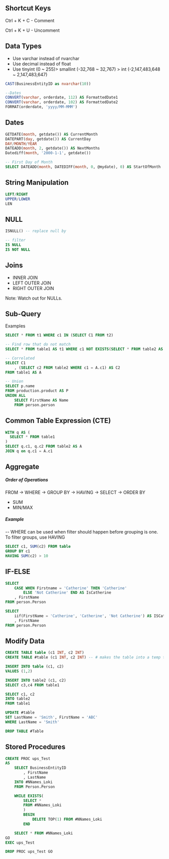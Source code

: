 
## Shortcut Keys
Ctrl + K + C  - Comment

Ctrl + K + U  - Uncomment 

## Data Types
- Use varchar instead of nvarchar
- Use decimal instead of float
- Use tinyint (0 ~ 255)> smallint (-32,768 ~ 32,767) > int (-2,147,483,648 ~ 2,147,483,647)

```sql
CAST(BusinessEntityID as nvarchar(10)) 

--Dates
CONVERT(varchar, orderdate, 112) AS FormattedDate1
CONVERT(varchar, orderdate, 102) AS FormattedDate2
FORMAT(orderdate, 'yyyy/MM-MMM')
```


## Dates

```sql
GETDATE(month, getdate()) AS CurrentMonth
DATEPART(day, getdate()) AS CurrentDay
DAY/MONTH/YEAR
DATEADD(month, 2, getdate()) AS NextMonths
Datediff(month, '2000-1-1', getdate()) 

-- First Day of Month
SELECT DATEADD(month, DATEDIFF(month, 0, @mydate), 0) AS StartOfMonth

```

## String Manipulation
```sql
LEFT/RIGHT
UPPER/LOWER
LEN
```

## NULL

```sql
ISNULL() -- replace null by

-- filter
IS NULL 
IS NOT NULL
```

## Joins
- INNER JOIN
- LEFT OUTER JOIN
- RIGHT OUTER JOIN

Note: Watch out for NULLs. 

## Sub-Query

Examples
```sql
SELECT * FROM t1 WHERE c1 IN (SELECT C1 FROM t2)

-- Find row that do not match
SELECT * FROM table1 AS t1 WHERE c1 NOT EXISTS(SELECT * FROM table2 AS t2 WHERE t2.c1 = t1.c1)

-- Correlated
SELECT C1
    , (SELECT c2 FROM table2 WHERE c1 = A.c1) AS C2
FROM table1 AS A 

-- Union
SELECT p.name
FROM production.product AS P
UNION ALL 
	SELECT FirstName AS Name
	FROM person.person
```

## Common Table Expression (CTE)
```sql
WITH q AS (
  SELECT * FROM table1
)
SELECT q.c1, q.c2 FROM table2 AS A
JOIN q on q.c1 = A.c1
```

## Aggregate

##### Order of Operations
FROM -> WHERE -> GROUP BY -> HAVING -> SELECT -> ORDER BY 

- SUM
- MIN/MAX

##### Example
-- WHERE can be used when filter should happen before grouping is one. To filter groups, use HAVING
```sql 
SELECT c1, SUM(c2) FROM table
GROUP BY c1
HAVING SUM(c2) > 10
```

## IF-ELSE

```sql
SELECT 
    CASE WHEN Firstname = 'Catherine' THEN 'Catherine'
	    ELSE 'Not Catherine' END AS IsCatherine
	, FirstName
FROM person.Person

SELECT	
    iif(FirstName = 'Catherine', 'Catherine', 'Not Catherine') AS ISCatherine
    , FirstName
FROM person.Person
```

## Modify Data
```sql
CREATE TABLE table (c1 INT, c2 INT)
CREATE TABLE #table (c1 INT, c2 INT) -- # makes the table into a temp table

INSERT INTO table (c1, c2)
VALUES (1,2)

INSERT INTO table2 (c1, c2)
SELECT c3,c4 FROM table1

SELECT c1, c2 
INTO table2
FROM table1

UPDATE #table
SET LastName = 'Smith', FirstName = 'ABC'
WHERE LastName = 'Smith'

DROP TABLE #Table
```

## Stored Procedures
```sql
CREATE PROC ups_Test
AS 
	SELECT BusinessEntityID
		, FirstName
		, LastName
	INTO #NNames_Loki
	FROM Person.Person

	WHILE EXISTS(
		SELECT * 
		FROM #NNames_Loki
		)
		BEGIN
			DELETE TOP(1) FROM #NNames_Loki
		END

	SELECT * FROM #NNames_Loki
GO
EXEC ups_Test

DROP PROC ups_Test GO
```
